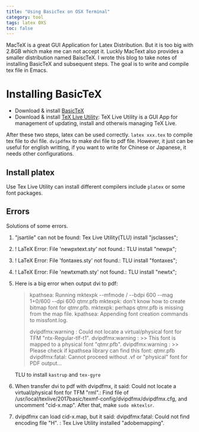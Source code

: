 ```yaml
---
title: "Using BasicTex on OSX Terminal"
category: tool
tags: latex OXS
toc: false
---
```


MacTeX is a great GUI Application for Latex Distribution. But it is too big with 2.8GB which make me can not accept it. Luckly MacText also provides a smaller distribution named BaiscTeX. I wrote this blog to take notes of installing BasicTeX and subsequent steps. The goal is to write and compile tex file in Emacs.

# Installing BasicTeX

- Download & install [BasicTeX](http://www.tug.org/mactex/morepackages.html)
- Download & install [TeX Live Utility](http://amaxwell.github.io/tlutility/): TeX Live Utility is a GUI App for management of updating, install and otherwis managing TeX Live.

After these two steps, latex can be used correctly. `latex xxx.tex` to compile tex file to dvi file. `dvipdfmx` to make dvi file to pdf file. However, it just can be useful for english writting, if you want to write for Chinese or Japanese, it needs other configurations.

## Install platex

Use Tex Live Utility can install different compilers include `platex` or some font packages.

## Errors

Solutions of some errors.

1. "jsartile" can not be found: Tex Live Utility(TLU) install "jsclasses";
2. ! LaTeX Error: File 'newpxtext.sty' not found.: TLU install "newpx";
3. ! LaTeX Error: File 'fontaxes.sty' not found.: TLU install "fontaxes";
4. ! LaTeX Error: File 'newtxmath.sty' not found.: TLU install "newtx";
5. Here is a big error when output dvi to pdf:
    > kpathsea: Running mktexpk --mfmode / --bdpi 600 --mag 1+0/600 --dpi 600 qtmr.pfb
    > mktexpk: don't know how to create bitmap font for qtmr.pfb.
    > mktexpk: perhaps qtmr.pfb is missing from the map file.
    > kpathsea: Appending font creation commands to missfont.log.
    >
    > dvipdfmx\:warning : Could not locate a virtual/physical font for TFM "ntx-Regular-tlf-t1".
    > dvipdfmx\:warning : >> This font is mapped to a physical font "qtmr.pfb".
    > dvipdfmx\:warning : >> Please check if kpathsea library can find this font: qtmr.pfb
    > dvipdfmx:fatal: Cannot proceed without .vf or "physical" font for PDF output...

    TLU to install `kastrup` and `tex-gyre`

6. When transfer dvi to pdf with dvipdfmx, it said: Could not locate a virtual/physical font for TFM "rml".: Find file of /usr/local/texlive/2017basic/texmf-config/dvipdfmx/dvipdfmx.cfg, and uncomment "cid-x.map". After that, make `sudo mktexlsr`.
7. dvipdfmx can load cid-x.map, but it said: dvipdfmx:fatal: Could not find encoding file "H". : Tex Live Utility installed "adobemapping".
    
